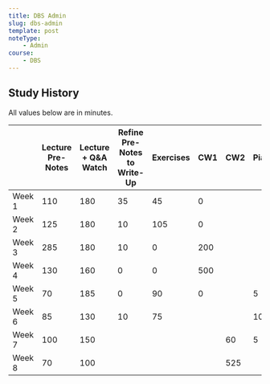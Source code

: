 ```yaml
---
title: DBS Admin
slug: dbs-admin
template: post
noteType:
    - Admin
course:
    - DBS
---
```


## Study History

All values below are in minutes.

|        | Lecture Pre-Notes | Lecture + Q&A Watch | Refine Pre-Notes to Write-Up | Exercises | CW1 | CW2 | Piazza | Total |
| ------ | ----------------- | ------------------- | ---------------------------- | --------- | --- | --- | ------ | ----- |
| Week 1 | 110               | 180                 | 35                           | 45        | 0   |     |        | 370   |
| Week 2 | 125               | 180                 | 10                           | 105       | 0   |     |        | 0     |
| Week 3 | 285               | 180                 | 10                           | 0         | 200 |     |        | 0     |
| Week 4 | 130               | 160                 | 0                            | 0         | 500 |     |        | 0     |
| Week 5 | 70                | 185                 | 0                            | 90        | 0   |     | 5      | 0     |
| Week 6 | 85                | 130                 | 10                           | 75        |     |     | 10     |       |
| Week 7 | 100               | 150                 |                              |           |     | 60  | 5      |       |
| Week 8 | 70                | 100                 |                              |           |     | 525 |        |       |